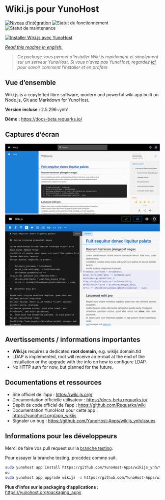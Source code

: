 <!--
N.B.: This README was automatically generated by https://github.com/YunoHost/apps/tree/master/tools/README-generator
It shall NOT be edited by hand.
-->

# Wiki.js pour YunoHost

[![Niveau d’intégration](https://dash.yunohost.org/integration/wikijs.svg)](https://dash.yunohost.org/appci/app/wikijs) ![Statut du fonctionnement](https://ci-apps.yunohost.org/ci/badges/wikijs.status.svg) ![Statut de maintenance](https://ci-apps.yunohost.org/ci/badges/wikijs.maintain.svg)

[![Installer Wiki.js avec YunoHost](https://install-app.yunohost.org/install-with-yunohost.svg)](https://install-app.yunohost.org/?app=wikijs)

*[Read this readme in english.](./README.md)*

> *Ce package vous permet d’installer Wiki.js rapidement et simplement sur un serveur YunoHost.
Si vous n’avez pas YunoHost, regardez [ici](https://yunohost.org/#/install) pour savoir comment l’installer et en profiter.*

## Vue d’ensemble

Wiki.js is a copylefted libre software, modern and powerful wiki app built on Node.js, Git and Markdown for YunoHost.


**Version incluse :** 2.5.296~ynh1

**Démo :** https://docs-beta.requarks.io/

## Captures d’écran

![Capture d’écran de Wiki.js](./doc/screenshots/screenshot2.png)
![Capture d’écran de Wiki.js](./doc/screenshots/screenshot1.png)

## Avertissements / informations importantes

* **Wiki.js** requires a dedicated **root domain**, e.g. wikijs.domain.tld
* LDAP is implemented, root will receive an e-mail at the end of the installation or the upgrade with the info on how to configure LDAP.
* No HTTP auth for now, but planned for the future.

## Documentations et ressources

* Site officiel de l’app : <https://wiki.js.org/>
* Documentation officielle utilisateur : <https://docs-beta.requarks.io/>
* Dépôt de code officiel de l’app : <https://github.com/Requarks/wiki>
* Documentation YunoHost pour cette app : <https://yunohost.org/app_wikijs>
* Signaler un bug : <https://github.com/YunoHost-Apps/wikijs_ynh/issues>

## Informations pour les développeurs

Merci de faire vos pull request sur la [branche testing](https://github.com/YunoHost-Apps/wikijs_ynh/tree/testing).

Pour essayer la branche testing, procédez comme suit.

``` bash
sudo yunohost app install https://github.com/YunoHost-Apps/wikijs_ynh/tree/testing --debug
ou
sudo yunohost app upgrade wikijs -u https://github.com/YunoHost-Apps/wikijs_ynh/tree/testing --debug
```

**Plus d’infos sur le packaging d’applications :** <https://yunohost.org/packaging_apps>